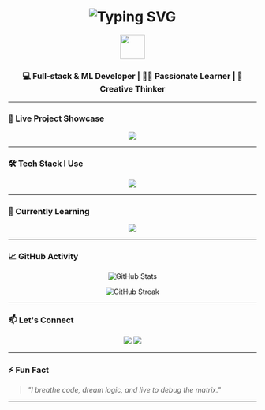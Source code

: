 <h1 align="center">
  <img src="https://readme-typing-svg.herokuapp.com?font=Fira+Code&weight=500&size=26&pause=1000&color=00FEEA&vCenter=true&width=435&lines=Hi+%F0%9F%91%8B%2C+I'm+Subharthy+Kuiry;Full-Stack+%2B+ML+Developer;I+love+building+cool+things!" alt="Typing SVG" />
</h1>

<p align="center">
  <img src="https://media.giphy.com/media/hvRJCLFzcasrR4ia7z/giphy.gif" width="50"/>
</p>

<h3 align="center">💻 Full-stack & ML Developer | 👨‍🎓 Passionate Learner | 🧠 Creative Thinker</h3>

---

### 🚀 Live Project Showcase

<p align="center">
  <a href="https://s8kuiry-masked-detection-system-app-u7g6yb.streamlit.app/" target="_blank">
    <img src="https://img.shields.io/badge/Live%20App-Mask%20Detection-blue?style=for-the-badge&logo=streamlit&logoColor=white" />
  </a>
</p>

---

### 🛠️ Tech Stack I Use

<p align="center">
  <img src="https://skillicons.dev/icons?i=python,react,nodejs,streamlit,firebase,github,vscode&theme=dark" />
</p>

---

### 🧠 Currently Learning

<p align="center">
  <img src="https://skillicons.dev/icons?i=nextjs,typescript,tensorflow&theme=light" />
</p>

---

### 📈 GitHub Activity

<p align="center">
  <img src="https://github-readme-stats.vercel.app/api?username=S8kuiry&show_icons=true&theme=tokyonight" alt="GitHub Stats" />
</p>

<p align="center">
  <img src="https://github-readme-streak-stats.herokuapp.com/?user=S8kuiry&theme=tokyonight" alt="GitHub Streak" />
</p>

---

### 📫 Let's Connect

<p align="center">
  <a href="mailto:subharthykuiry@gmail
    .com"><img src="https://img.shields.io/badge/Email-Me-red?style=for-the-badge&logo=gmail" /></a>
  <a href="https://github.com/S8kuiry"><img src="https://img.shields.io/badge/GitHub-Visit_My_Repos-black?style=for-the-badge&logo=github" /></a>
</p>

---

### ⚡ Fun Fact

> *"I breathe code, dream logic, and live to debug the matrix."*

---
